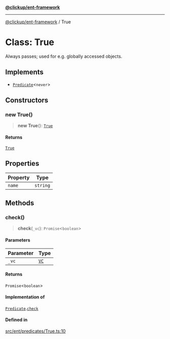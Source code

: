 [**@clickup/ent-framework**](../README.md)

***

[@clickup/ent-framework](../globals.md) / True

# Class: True

Always passes; used for e.g. globally accessed objects.

## Implements

- [`Predicate`](../interfaces/Predicate.md)\<`never`\>

## Constructors

### new True()

> **new True**(): [`True`](True.md)

#### Returns

[`True`](True.md)

## Properties

| Property | Type |
| ------ | ------ |
| `name` | `string` |

## Methods

### check()

> **check**(`_vc`): `Promise`\<`boolean`\>

#### Parameters

| Parameter | Type |
| ------ | ------ |
| `_vc` | [`VC`](VC.md) |

#### Returns

`Promise`\<`boolean`\>

#### Implementation of

[`Predicate`](../interfaces/Predicate.md).[`check`](../interfaces/Predicate.md#check)

#### Defined in

[src/ent/predicates/True.ts:10](https://github.com/clickup/ent-framework/blob/master/src/ent/predicates/True.ts#L10)
